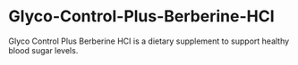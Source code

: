 # Glyco-Control-Plus-Berberine-HCI
Glyco Control Plus Berberine HCI is a dietary supplement to support healthy blood sugar levels.
